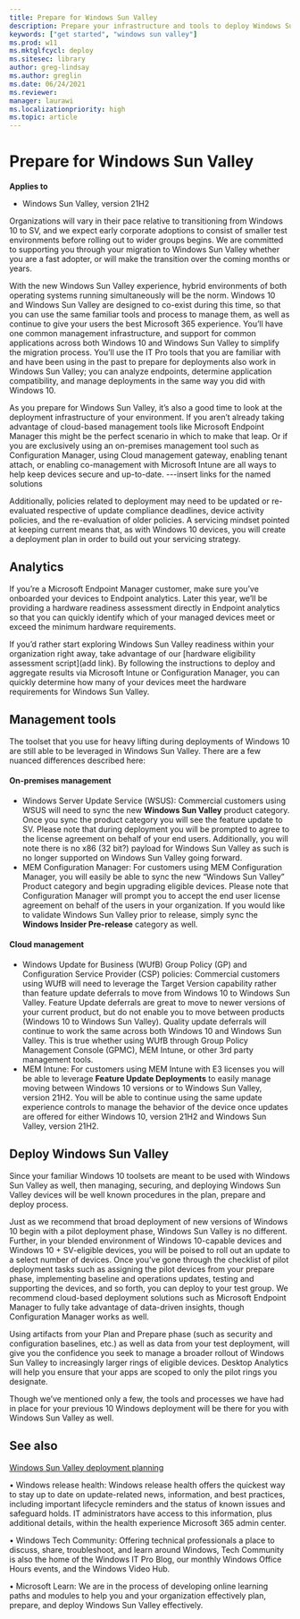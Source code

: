 ```yaml
---
title: Prepare for Windows Sun Valley
description: Prepare your infrastructure and tools to deploy Windows Sun Valley, IT Pro content.
keywords: ["get started", "windows sun valley"]
ms.prod: w11
ms.mktglfcycl: deploy
ms.sitesec: library
author: greg-lindsay
ms.author: greglin
ms.date: 06/24/2021
ms.reviewer: 
manager: laurawi
ms.localizationpriority: high
ms.topic: article
---
```


# Prepare for Windows Sun Valley

**Applies to**

-   Windows Sun Valley, version 21H2


Organizations will vary in their pace relative to transitioning from Windows 10 to SV, and we expect early corporate adoptions to consist of smaller test environments before rolling out to wider groups begins.  We are committed to supporting you through your migration to Windows Sun Valley whether you are a fast adopter, or will make the transition over the coming months or years. 

With the new Windows Sun Valley experience,  hybrid environments of both operating systems running simultaneously will be the norm. Windows 10 and Windows Sun Valley are designed to co-exist during this time, so that you can use the same familiar tools and process to manage them, as well as continue to give your users the best Microsoft 365 experience. You’ll have one common management infrastructure, and support for common applications across both Windows 10 and Windows Sun Valley to simplify the migration process. You’ll use the IT Pro tools that you are familiar with and have been using in the past to prepare for deployments also work in Windows Sun Valley; you can analyze endpoints, determine application compatibility, and manage deployments in the same way you did with Windows 10.

As you prepare for Windows Sun Valley, it’s also a good time to look at the deployment infrastructure of your environment. If you aren’t already taking advantage of cloud-based management tools like Microsoft Endpoint Manager this might be the perfect scenario in which to make that leap. Or if you are exclusively using an on-premises management tool such as Configuration Manager, using Cloud management gateway, enabling tenant attach, or enabling co-management with Microsoft Intune are all ways to help keep devices secure and up-to-date. ---insert links for the named solutions

Additionally, policies related to deployment may need to be updated or re-evaluated respective of update compliance deadlines, device activity policies, and the re-evaluation of older policies.  A servicing mindset pointed at keeping current means that, as with Windows 10 devices, you will create a deployment plan in order to build out your servicing strategy.

## Analytics

If you’re a Microsoft Endpoint Manager customer, make sure you’ve onboarded your devices to Endpoint analytics. Later this year, we’ll be providing a hardware readiness assessment directly in Endpoint analytics so that you can quickly identify which of your managed devices meet or exceed the minimum hardware requirements.

If you’d rather start exploring Windows Sun Valley readiness within your organization right away, take advantage of our [hardware eligibility assessment script](add link). By following the instructions to deploy and aggregate results via Microsoft Intune or Configuration Manager, you can quickly determine how many of your devices meet the hardware requirements for Windows Sun Valley.

## Management tools

The toolset that you use for heavy lifting during deployments of Windows 10 are still able to be leveraged in Windows Sun Valley. There are a few nuanced differences described here:

####	On-premises management 

- Windows Server Update Service (WSUS): Commercial customers using WSUS will need to sync the new **Windows Sun Valley** product category. Once you sync the product category you will see the feature update to SV. Please note that during deployment you will be prompted to agree to the license agreement on behalf of your end users. Additionally, you will note there is no x86 (32 bit?) payload for Windows Sun Valley as such is no longer supported on Windows Sun Valley going forward.
- MEM Configuration Manager: For customers using MEM Configuration Manager, you will easily be able to sync the new “Windows Sun Valley” Product category and begin upgrading eligible devices. Please note that Configuration Manager will prompt you to accept the end user license agreement on behalf of the users in your organization. If you would like to validate Windows Sun Valley prior to release, simply sync the **Windows Insider Pre-release** category as well.  

#### Cloud management

- Windows Update for Business (WUfB) Group Policy (GP) and Configuration Service Provider (CSP) policies: Commercial customers using WUfB  will need to leverage the Target Version capability rather than feature update deferrals to move from Windows 10 to Windows Sun Valley. Feature Update deferrals are great to move to newer versions of your current product, but do not enable you to move between products (Windows 10 to Windows Sun Valley). Quality update deferrals will continue to work the same across both Windows 10 and Windows Sun Valley. This is true whether using WUfB through Group Policy Management Console (GPMC), MEM Intune, or other 3rd party management tools. 
- MEM Intune: For customers using MEM Intune with E3 licenses you will be able to leverage **Feature Update Deployments** to easily manage moving between Windows 10 versions or to Windows Sun Valley, version 21H2. You will be able to continue using the same update experience controls to manage the behavior of the device once updates are offered for either Windows 10, version 21H2 and Windows Sun Valley, version 21H2.

## Deploy Windows Sun Valley

Since your familiar Windows 10 toolsets are meant to be used with Windows Sun Valley as well, then managing, securing, and deploying Windows Sun Valley devices will be well known procedures in the plan, prepare and deploy process.

Just as we recommend that broad deployment of new versions of Windows 10 begin with a pilot deployment phase, Windows Sun Valley is no different. Further, in your blended environment of Windows 10-capable devices and Windows 10 + SV-eligible devices, you will be poised to roll out an update to a select number of devices. Once you’ve gone through the checklist of pilot deployment tasks such as assigning the pilot devices from your prepare phase, implementing baseline and operations updates, testing and supporting the devices, and so forth, you can deploy to your test group.  We recommend cloud-based deployment solutions such as Microsoft Endpoint Manager to fully take advantage of data-driven insights, though Configuration Manager works as well.

Using artifacts from your Plan and Prepare phase (such as security and configuration baselines, etc.) as well as data from your test deployment, will give you the confidence you seek to manage a broader rollout of Windows Sun Valley to increasingly larger rings of eligible devices. Desktop Analytics will help you ensure that your apps are scoped to only the pilot rings you designate. 

Though we’ve mentioned only a few, the tools and processes we have had in place for your previous 10 Windows deployment will be there for you with Windows Sun Valley as well.

## See also

[Windows Sun Valley deployment planning](windows-sv-plan.md)

•	Windows release health: Windows release health offers the quickest way to stay up to date on update-related news, information, and best practices, including important lifecycle reminders and the status of known issues and safeguard holds. IT administrators have access to this information, plus additional details, within the health experience Microsoft 365 admin center. 

•	Windows Tech Community: Offering technical professionals a place to discuss, share, troubleshoot, and learn around Windows, Tech Community is also the home of the Windows IT Pro Blog, our monthly Windows Office Hours events, and the Windows Video Hub.

•	Microsoft Learn: We are in the process of developing online learning paths and modules to help you and your organization effectively plan, prepare, and deploy Windows Sun Valley effectively. 

